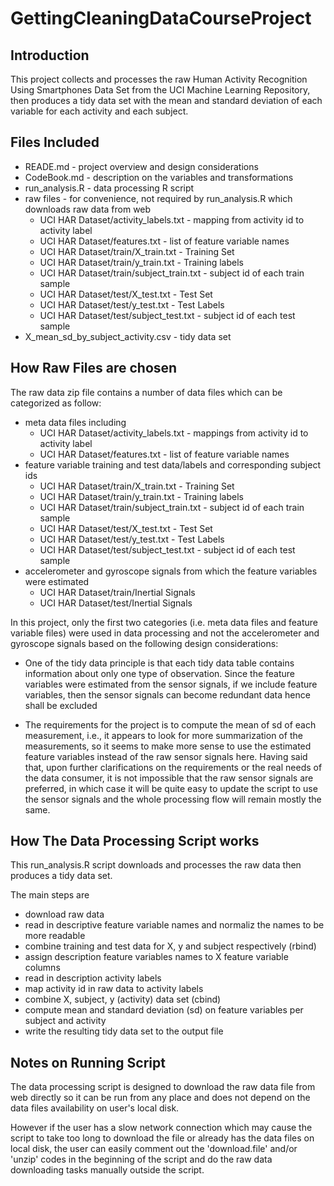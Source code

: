 GettingCleaningDataCourseProject
================================

## Introduction

This project collects and processes the raw Human Activity Recognition Using Smartphones Data Set 
from the UCI Machine Learning Repository, then produces a tidy data set with the mean and standard deviation of each variable for each activity and each subject.

## Files Included

* READE.md - project overview and design considerations
* CodeBook.md - description on the variables and transformations 
* run_analysis.R - data processing R script
* raw files - for convenience, not required by run_analysis.R which downloads raw data from web
  * UCI HAR Dataset/activity_labels.txt - mapping from activity id to activity label
  * UCI HAR Dataset/features.txt - list of feature variable names
  * UCI HAR Dataset/train/X_train.txt - Training Set
  * UCI HAR Dataset/train/y_train.txt - Training labels
  * UCI HAR Dataset/train/subject_train.txt - subject id of each train sample
  * UCI HAR Dataset/test/X_test.txt - Test Set
  * UCI HAR Dataset/test/y_test.txt - Test Labels
  * UCI HAR Dataset/test/subject_test.txt - subject id of each test sample
* X_mean_sd_by_subject_activity.csv - tidy data set

## How Raw Files are chosen

The raw data zip file contains a number of data files which can be categorized as follow:

* meta data files including
  * UCI HAR Dataset/activity_labels.txt - mappings from activity id to activity label
  * UCI HAR Dataset/features.txt - list of feature variable names
* feature variable training and test data/labels and corresponding subject ids 
  * UCI HAR Dataset/train/X_train.txt - Training Set
  * UCI HAR Dataset/train/y_train.txt - Training labels
  * UCI HAR Dataset/train/subject_train.txt - subject id of each train sample
  * UCI HAR Dataset/test/X_test.txt - Test Set
  * UCI HAR Dataset/test/y_test.txt - Test Labels
  * UCI HAR Dataset/test/subject_test.txt - subject id of each test sample
* accelerometer and gyroscope signals from which the feature variables were estimated
  * UCI HAR Dataset/train/Inertial Signals
  * UCI HAR Dataset/test/Inertial Signals
  
In this project, only the first two categories (i.e. meta data files and feature variable files) were used in data processing and not the accelerometer and gyroscope signals based on the following design considerations:

* One of the tidy data principle is that each tidy data table contains information about only one type of observation. Since the feature variables were estimated from the sensor signals, if we
include feature variables, then the sensor signals can become redundant data hence shall be 
excluded

* The requirements for the project is to compute the mean of sd of each measurement, i.e., it appears to look for more summarization of the measurements, so it seems to make more sense to use the estimated feature variables instead of the raw sensor signals here. Having said that, upon further clarifications on the requirements or the real needs of the data consumer, it is not impossible that the raw sensor signals are preferred, in which case it will be quite easy to update the script to use the sensor signals and the whole processing flow will remain mostly the same. 


## How The Data Processing Script works

This run_analysis.R script downloads and processes the raw data then produces a tidy data set.

The main steps are
* download raw data
* read in descriptive feature variable names and normaliz the names to be more readable
* combine training and test data for X, y and subject respectively (rbind)
* assign description feature variables names to X feature variable columns 
* read in description activity labels
* map activity id in raw data to activity labels 
* combine X, subject, y (activity) data set (cbind)
* compute mean and standard deviation (sd) on feature variables per subject and activity
* write the resulting tidy data set to the output file

## Notes on Running Script

The data processing script is designed to download the raw data file from web directly so it can 
be run from any place and does not depend on the data files availability on user's local disk.

However if the user has a slow network connection which may cause the script to take too long to download the file or already has the data files on local disk, the user can easily comment out the 'download.file' and/or 'unzip' codes in the beginning of the script and do the raw data downloading tasks manually outside the script.



